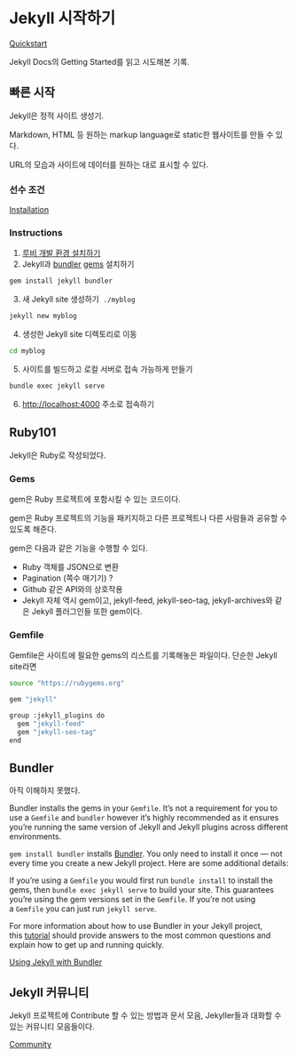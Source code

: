 # Jekyll 시작하기

[Quickstart](https://jekyllrb.com/docs/)

Jekyll Docs의 Getting Started를 읽고 시도해본 기록.

## 빠른 시작

Jekyll은 정적 사이트 생성기.

Markdown, HTML 등 원하는 markup language로 static한 웹사이트를 만들 수 있다.

URL의 모습과 사이트에 데이터를 원하는 대로 표시할 수 있다.

### 선수 조건

[Installation](https://jekyllrb.com/docs/installation/#requirements)

### Instructions

1. [루비 개발 환경 설치하기](https://jekyllrb.com/docs/installation/)
2. Jekyll과 [bundler](https://jekyllrb.com/docs/ruby-101/#bundler) [gems](https://jekyllrb.com/docs/ruby-101/#gems) 설치하기

```bash
gem install jekyll bundler
```

3. 새 Jekyll site 생성하기  `./myblog`

```bash
jekyll new myblog
```

4. 생성한 Jekyll site 디렉토리로 이동

```bash
cd myblog
```

5. 사이트를 빌드하고 로컬 서버로 접속 가능하게 만들기

```bash
bundle exec jekyll serve
```

6. [http://localhost:4000](http://localhost:4000/) 주소로 접속하기

## Ruby101

Jekyll은 Ruby로 작성되었다.

### Gems

gem은 Ruby 프로젝트에 포함시킬 수 있는 코드이다.

gem은 Ruby 프로젝트의 기능을 패키지하고 다른 프로젝트나 다른 사람들과 공유할 수 있도록 해준다.

gem은 다음과 같은 기능을 수행할 수 있다.

- Ruby 객체를 JSON으로 변환
- Pagination (쪽수 매기기) ?
- Github 같은 API와의 상호작용
- Jekyll 자체 역시 gem이고, jekyll-feed, jekyll-seo-tag, jekyll-archives와 같은 Jekyll 플러그인들 또한 gem이다.

### Gemfile

Gemfile은 사이트에 필요한 gems의 리스트를 기록해놓은 파일이다. 단순한 Jekyll site라면

```bash
source "https://rubygems.org"

gem "jekyll"

group :jekyll_plugins do
  gem "jekyll-feed"
  gem "jekyll-seo-tag"
end
```

## Bundler

아직 이해하지 못했다.

Bundler installs the gems in your `Gemfile`. It’s not a requirement for you to use a `Gemfile` and `bundler` however it’s highly recommended as it ensures you’re running the same version of Jekyll and Jekyll plugins across different environments.

`gem install bundler` installs [Bundler](https://rubygems.org/gems/bundler). You only need to install it once — not every time you create a new Jekyll project. Here are some additional details:

If you’re using a `Gemfile` you would first run `bundle install` to install the gems, then `bundle exec jekyll serve` to build your site. This guarantees you’re using the gem versions set in the `Gemfile`. If you’re not using a `Gemfile` you can just run `jekyll serve`.

For more information about how to use Bundler in your Jekyll project, this [tutorial](https://jekyllrb.com/tutorials/using-jekyll-with-bundler/) should provide answers to the most common questions and explain how to get up and running quickly.

[Using Jekyll with Bundler](https://jekyllrb.com/tutorials/using-jekyll-with-bundler/)

## Jekyll 커뮤니티

Jekyll 프로젝트에 Contribute 할 수 있는 방법과 문서 모음, Jekyller들과 대화할 수 있는 커뮤니티 모음들이다.

[Community](https://jekyllrb.com/docs/community/)
